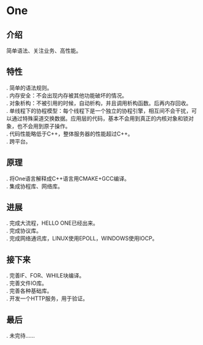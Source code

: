 # One
## 介绍
简单语法、关注业务、高性能。

## 特性
. 简单的语法规则。  
. 内存安全：不会出现内存被其他功能破坏的情况。  
. 对象析构：不被引用的时候，自动析构，并且调用析构函数。后再内存回收。  
. 单线程下的协程模型：每个线程下是一个独立的协程引擎，相互间不会干扰，可以通过特殊渠道交换数据。应用层的代码，基本不会用到真正的内核对象和锁对象，也不会用到原子操作。  
. 代码性能略低于C++，整体服务器的性能超过C++。  
. 跨平台。  

## 原理
. 将One语言解释成C++语言用CMAKE+GCC编译。  
. 集成协程库、网络库。  

## 进展
. 完成大流程，HELLO ONE已经出来。  
. 完成协议库。  
. 完成网络通讯库，LINUX使用EPOLL，WINDOWS使用IOCP。  

## 接下来
. 完善IF、FOR、WHILE块编译。  
. 完善文件IO库。  
. 完善各种基础库。  
. 开发一个HTTP服务，用于验证。  

## 最后
. 未完待......  
